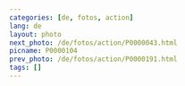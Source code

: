 ```yaml
---
categories: [de, fotos, action]
lang: de
layout: photo
next_photo: /de/fotos/action/P0000043.html
picname: P0000104
prev_photo: /de/fotos/action/P0000191.html
tags: []
---
```


